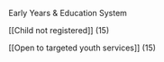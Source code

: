Early Years & Education System

[[Child not registered]] (15)

[[Open to targeted youth services]] (15)